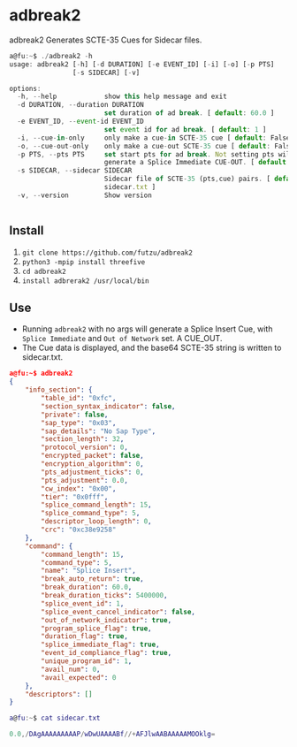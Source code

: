 # adbreak2
adbreak2 Generates SCTE-35 Cues for Sidecar files.
```js
a@fu:~$ ./adbreak2 -h
usage: adbreak2 [-h] [-d DURATION] [-e EVENT_ID] [-i] [-o] [-p PTS]
                [-s SIDECAR] [-v]

options:
  -h, --help            show this help message and exit
  -d DURATION, --duration DURATION
                        set duration of ad break. [ default: 60.0 ]
  -e EVENT_ID, --event-id EVENT_ID
                        set event id for ad break. [ default: 1 ]
  -i, --cue-in-only     only make a cue-in SCTE-35 cue [ default: False ]
  -o, --cue-out-only    only make a cue-out SCTE-35 cue [ default: False ]
  -p PTS, --pts PTS     set start pts for ad break. Not setting pts will
                        generate a Splice Immediate CUE-OUT. [ default: 0.0 ]
  -s SIDECAR, --sidecar SIDECAR
                        Sidecar file of SCTE-35 (pts,cue) pairs. [ default:
                        sidecar.txt ]
  -v, --version         Show version



```

## Install 
1. `git clone https://github.com/futzu/adbreak2`
2. `python3 -mpip install threefive`
3.  `cd adbreak2`
4.  `install adbrerak2 /usr/local/bin`

## Use

* Running `adbreak2` with no args will generate a Splice Insert Cue, with `Splice Immediate` and `Out of Network` set. A CUE_OUT.
* The Cue data is displayed, and the base64 SCTE-35 string is written to sidecar.txt.
```json
a@fu:~$ adbreak2
{
    "info_section": {
        "table_id": "0xfc",
        "section_syntax_indicator": false,
        "private": false,
        "sap_type": "0x03",
        "sap_details": "No Sap Type",
        "section_length": 32,
        "protocol_version": 0,
        "encrypted_packet": false,
        "encryption_algorithm": 0,
        "pts_adjustment_ticks": 0,
        "pts_adjustment": 0.0,
        "cw_index": "0x00",
        "tier": "0x0fff",
        "splice_command_length": 15,
        "splice_command_type": 5,
        "descriptor_loop_length": 0,
        "crc": "0xc38e9258"
    },
    "command": {
        "command_length": 15,
        "command_type": 5,
        "name": "Splice Insert",
        "break_auto_return": true,
        "break_duration": 60.0,
        "break_duration_ticks": 5400000,
        "splice_event_id": 1,
        "splice_event_cancel_indicator": false,
        "out_of_network_indicator": true,
        "program_splice_flag": true,
        "duration_flag": true,
        "splice_immediate_flag": true,
        "event_id_compliance_flag": true,
        "unique_program_id": 1,
        "avail_num": 0,
        "avail_expected": 0
    },
    "descriptors": []
}
```
```lua
a@fu:~$ cat sidecar.txt

0.0,/DAgAAAAAAAAAP/wDwUAAAABf//+AFJlwAABAAAAAMOOklg=
```

